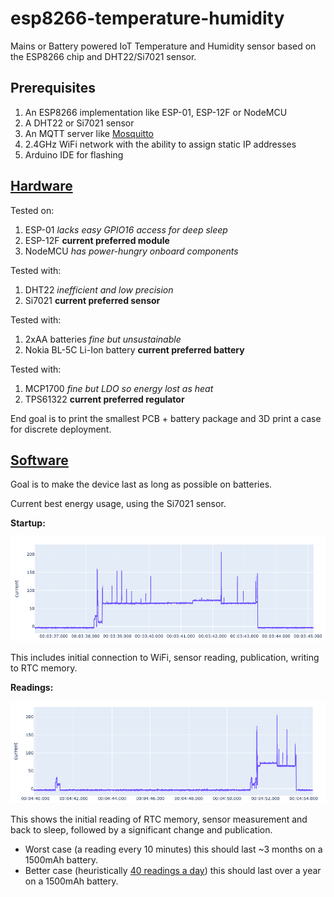 # esp8266-temperature-humidity

Mains or Battery powered IoT Temperature and Humidity sensor based on the ESP8266 chip and DHT22/Si7021 sensor.

## Prerequisites

1. An ESP8266 implementation like ESP-01, ESP-12F or NodeMCU
2. A DHT22 or Si7021 sensor
2. An MQTT server like [Mosquitto](https://mosquitto.org/)
3. 2.4GHz WiFi network with the ability to assign static IP addresses
4. Arduino IDE for flashing

## [Hardware](hardware/)

Tested on:

1. ESP-01 _lacks easy GPIO16 access for deep sleep_
2. ESP-12F **current preferred module**
3. NodeMCU _has power-hungry onboard components_

Tested with:

1. DHT22 _inefficient and low precision_
2. Si7021 **current preferred sensor**

Tested with:

1. 2xAA batteries _fine but unsustainable_
2. Nokia BL-5C Li-Ion battery **current preferred battery**

Tested with:

1. MCP1700 _fine but LDO so energy lost as heat_
2. TPS61322 **current preferred regulator**

End goal is to print the smallest PCB + battery package and 3D print a case for discrete deployment.

## [Software](software/)

Goal is to make the device last as long as possible on batteries.

Current best energy usage, using the Si7021 sensor.

**Startup:**

![Startup current usage](analysis/measure-current/startup.png)

This includes initial connection to WiFi, sensor reading, publication, writing to RTC memory.

**Readings:**

![In programme current usage](analysis/measure-current/readings.png)

This shows the initial reading of RTC memory, sensor measurement and back to sleep, followed by a significant change and publication.

* Worst case (a reading every 10 minutes) this should last ~3 months on a 1500mAh battery.
* Better case (heuristically [40 readings a day](analysis/temperature.ipynb)) this should last over a year on a 1500mAh battery.
